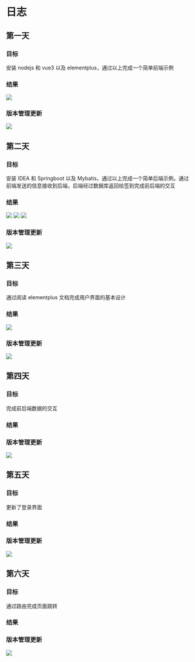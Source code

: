 # 日志

## 第一天

### 目标

安装 nodejs 和 vue3 以及 elementplus，通过以上完成一个简单前端示例

### 结果

![](./asset/one.png)

### 版本管理更新

![](./asset/one1.png)

## 第二天

### 目标

安装 IDEA 和 Springboot 以及 Mybatis，通过以上完成一个简单后端示例。通过前端发送的信息接收到后端，后端经过数据库返回给签到完成前后端的交互

### 结果

![](./asset/two.png)
![](./asset/two1.png)
![](./asset/two2.png)

### 版本管理更新

![](./asset/two3.png)

## 第三天

### 目标

通过阅读 elementplus 文档完成用户界面的基本设计

### 结果

![](./asset/three.png)

### 版本管理更新

![](./asset/three1.png)

## 第四天

### 目标

完成前后端数据的交互

### 结果

### 版本管理更新

![](./asset/four.png)

## 第五天

### 目标

更新了登录界面

### 结果

### 版本管理更新

![](./asset/five.png)

## 第六天

### 目标

通过路由完成页面跳转

### 结果

### 版本管理更新

![](./asset/six.png)
